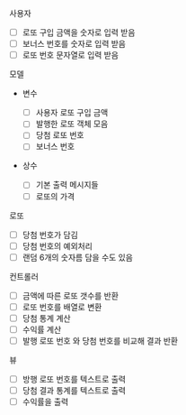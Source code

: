 사용자

-   [ ] 로또 구입 금액을 숫자로 입력 받음
-   [ ] 보너스 번호를 숫자로 입력 받음
-   [ ] 로또 번호 문자열로 입력 받음

모델

-   변수

    -   [ ] 사용자 로또 구입 금액
    -   [ ] 발행한 로또 객체 모음
    -   [ ] 당첨 로또 번호
    -   [ ] 보너스 번호

-   상수
    -   [ ] 기본 출력 메시지들
    -   [ ] 로또의 가격

로또

-   [ ] 당첨 번호가 담김
-   [ ] 당첨 번호의 예외처리
-   [ ] 랜덤 6개의 숫자름 담을 수도 있음

컨트롤러

-   [ ] 금액에 따른 로또 갯수를 반환
-   [ ] 로또 번호를 배열로 변환
-   [ ] 당첨 통계 계산
-   [ ] 수익률 계산
-   [ ] 발행 로또 번호 와 당첨 번호를 비교해 결과 반환

뷰

-   [ ] 방행 로또 번호를 텍스트로 출력
-   [ ] 당첨 결과 통계를 텍스트로 출력
-   [ ] 수익률을 출력
